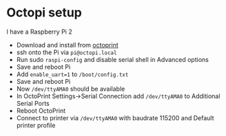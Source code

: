 # Octopi setup
I have a Raspberry Pi 2
- Download and install from [octoprint](http://octoprint.org/download/)
- ssh onto the Pi via `pi@octopi.local`
- Run sudo `raspi-config` and disable serial shell in Advanced options
- Save and reboot Pi
- Add `enable_uart=1` to `/boot/config.txt`
- Save and reboot Pi
- Now `/dev/ttyAMA0` should be available
- In OctoPrint Settings->Serial Connection add `/dev/ttyAMA0` to Additional Serial Ports
- Reboot OctoPrint
- Connect to printer via `/dev/ttyAMA0` with baudrate 115200 and Default printer profile
